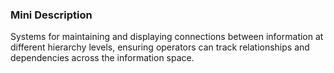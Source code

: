 ### Mini Description

Systems for maintaining and displaying connections between information at different hierarchy levels, ensuring operators can track relationships and dependencies across the information space.
